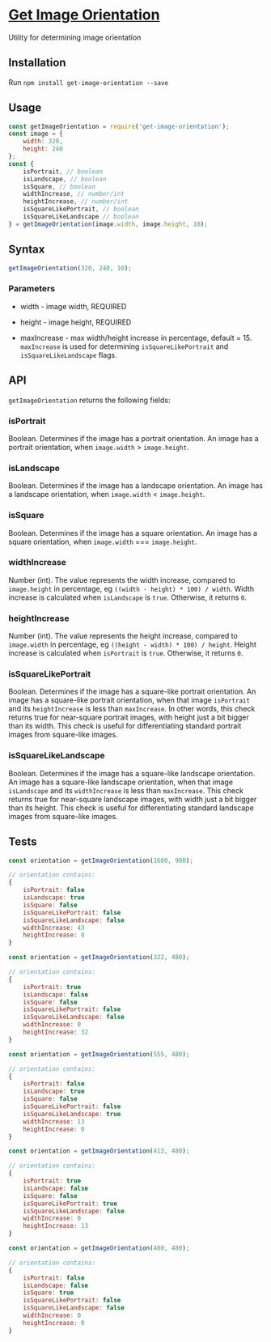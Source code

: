 <!-- Name -->
<h1>
  <a href="https://github.com/nevendyulgerov/get-image-orientation">Get Image Orientation</a>
</h1>

<p>Utility for determining image orientation</p>


## Installation

Run `npm install get-image-orientation --save`

## Usage

```javascript
const getImageOrientation = require('get-image-orientation');
const image = {
    width: 320,
    height: 240
};
const {
    isPortrait, // boolean
    isLandscape, // boolean
    isSquare, // boolean
    widthIncrease, // number/int
    heightIncrease, // number/int
    isSquareLikePortrait, // boolean
    isSquareLikeLandscape // boolean
} = getImageOrientation(image.width, image.height, 10);
```

## Syntax

```javascript
getImageOrientation(320, 240, 10);
```

### Parameters

- width - image width, REQUIRED

- height - image height, REQUIRED

- maxIncrease - max width/height increase in percentage, default = 15. `maxIncrease` is used for determining `isSquareLikePortrait` and `isSquareLikeLandscape` flags.

## API
`getImageOrientation` returns the following fields:

### isPortrait

Boolean. Determines if the image has a portrait orientation. An image has a portrait orientation, when `image.width` > `image.height`.

### isLandscape

Boolean. Determines if the image has a landscape orientation. An image has a landscape orientation, when `image.width` < `image.height`.

### isSquare

Boolean. Determines if the image has a square orientation. An image has a square orientation, when `image.width` === `image.height`.

### widthIncrease

Number (int). The value represents the width increase, compared to `image.height` in percentage, eg `((width - height) * 100) / width`. Width increase is calculated when `isLandscape` is `true`. Otherwise, it returns `0`.

### heightIncrease

Number (int). The value represents the height increase, compared to `image.width` in percentage, eg `((height - width) * 100) / height`. Height increase is calculated when `isPortrait` is `true`. Otherwise, it returns `0`.

### isSquareLikePortrait

Boolean. Determines if the image has a square-like portrait orientation. An image has a square-like portrait orientation, when that image `isPortrait` and its `heightIncrease` is less than `maxIncrease`. In other words, this check returns true for near-square portrait images, with height just a bit bigger than its width. This check is useful for differentiating standard portrait images from square-like images.

### isSquareLikeLandscape

Boolean. Determines if the image has a square-like landscape orientation. An image has a square-like landscape orientation, when that image `isLandscape` and its `widthIncrease` is less than `maxIncrease`. This check returns true for near-square landscape images, with width just a bit bigger than its height. This check is useful for differentiating standard landscape images from square-like images.

## Tests


```javascript
const orientation = getImageOrientation(1600, 900);

// orientation contains:
{
    isPortrait: false
    isLandscape: true
    isSquare: false
    isSquareLikePortrait: false
    isSquareLikeLandscape: false
    widthIncrease: 43
    heightIncrease: 0
}
```

```javascript
const orientation = getImageOrientation(322, 480);

// orientation contains:
{
    isPortrait: true
    isLandscape: false
    isSquare: false
    isSquareLikePortrait: false
    isSquareLikeLandscape: false
    widthIncrease: 0
    heightIncrease: 32
}
```

```javascript
const orientation = getImageOrientation(555, 480);

// orientation contains:
{
    isPortrait: false
    isLandscape: true
    isSquare: false
    isSquareLikePortrait: false
    isSquareLikeLandscape: true
    widthIncrease: 13
    heightIncrease: 0
}
```

```javascript
const orientation = getImageOrientation(413, 480);

// orientation contains:
{
    isPortrait: true
    isLandscape: false
    isSquare: false
    isSquareLikePortrait: true
    isSquareLikeLandscape: false
    widthIncrease: 0
    heightIncrease: 13
}
```

```javascript
const orientation = getImageOrientation(480, 480);

// orientation contains:
{
    isPortrait: false
    isLandscape: false
    isSquare: true
    isSquareLikePortrait: false
    isSquareLikeLandscape: false
    widthIncrease: 0
    heightIncrease: 0
}
```


